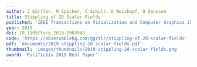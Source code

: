 ```yaml
---
author: J Görtler, M Spicker, C Schulz, D Weiskopf, O Deussen
title: Stippling of 2D Scalar Fields
published: 'IEEE Transactions on Visualization and Computer Graphics 25 (6): 2193-2204'
year: 2019
doi: 10.1109/tvcg.2019.2903945
code: 'https://observablehq.com/@grtlr/stippling-of-2d-scalar-fields'
pdf: 'documents/2019-stippling-2d-scalar-fields.pdf'
thumbnail: 'images/thumbnails/2019-stippling-2d-scalar-fields.png'
award: 'PacificVis 2019 Best Paper'
---
```


